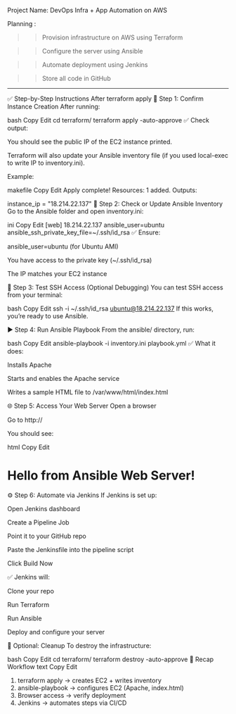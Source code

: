 Project Name: DevOps Infra + App Automation on AWS

Planning :

>>Provision infrastructure on AWS using Terraform

>>Configure the server using Ansible

>>Automate deployment using Jenkins

>>Store all code in GitHub

------------------------------------------------------------------------------
✅ Step-by-Step Instructions After terraform apply
🔁 Step 1: Confirm Instance Creation
After running:

bash
Copy
Edit
cd terraform/
terraform apply -auto-approve
✅ Check output:

You should see the public IP of the EC2 instance printed.

Terraform will also update your Ansible inventory file (if you used local-exec to write IP to inventory.ini).

Example:

makefile
Copy
Edit
Apply complete! Resources: 1 added.
Outputs:

instance_ip = "18.214.22.137"
📁 Step 2: Check or Update Ansible Inventory
Go to the Ansible folder and open inventory.ini:

ini
Copy
Edit
[web]
18.214.22.137 ansible_user=ubuntu ansible_ssh_private_key_file=~/.ssh/id_rsa
✅ Ensure:

ansible_user=ubuntu (for Ubuntu AMI)

You have access to the private key (~/.ssh/id_rsa)

The IP matches your EC2 instance

🧪 Step 3: Test SSH Access (Optional Debugging)
You can test SSH access from your terminal:

bash
Copy
Edit
ssh -i ~/.ssh/id_rsa ubuntu@18.214.22.137
If this works, you’re ready to use Ansible.

▶️ Step 4: Run Ansible Playbook
From the ansible/ directory, run:

bash
Copy
Edit
ansible-playbook -i inventory.ini playbook.yml
✅ What it does:

Installs Apache

Starts and enables the Apache service

Writes a sample HTML file to /var/www/html/index.html

🌐 Step 5: Access Your Web Server
Open a browser

Go to http://<EC2-Public-IP>

You should see:

html
Copy
Edit
<h1>Hello from Ansible Web Server!</h1>
⚙️ Step 6: Automate via Jenkins
If Jenkins is set up:

Open Jenkins dashboard

Create a Pipeline Job

Point it to your GitHub repo

Paste the Jenkinsfile into the pipeline script

Click Build Now

✅ Jenkins will:

Clone your repo

Run Terraform

Run Ansible

Deploy and configure your server

🧼 Optional: Cleanup
To destroy the infrastructure:

bash
Copy
Edit
cd terraform/
terraform destroy -auto-approve
🚀 Recap Workflow
text
Copy
Edit
1. terraform apply → creates EC2 + writes inventory
2. ansible-playbook → configures EC2 (Apache, index.html)
3. Browser access → verify deployment
4. Jenkins → automates steps via CI/CD

